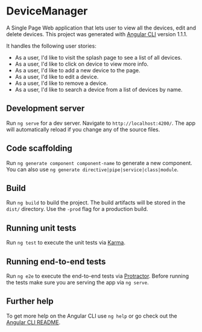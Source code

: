 # DeviceManager

A Single Page Web application that lets user to view all the devices, edit and delete devices. This project was generated with [Angular CLI](https://github.com/angular/angular-cli) version 1.1.1.


It handles the following user stories:

* As a user, I'd like to visit the splash page to see a list of all devices.
* As a user, I'd like to click on device to view more info.
* As a user, I'd like to add a new device to the page.
* As a user, I'd like to edit a device.
* As a user, I'd like to remove a device.
* As a user, I'd like to search a device from a list of devices by name.

## Development server

Run `ng serve` for a dev server. Navigate to `http://localhost:4200/`. The app will automatically reload if you change any of the source files.

## Code scaffolding

Run `ng generate component component-name` to generate a new component. You can also use `ng generate directive|pipe|service|class|module`.

## Build

Run `ng build` to build the project. The build artifacts will be stored in the `dist/` directory. Use the `-prod` flag for a production build.

## Running unit tests

Run `ng test` to execute the unit tests via [Karma](https://karma-runner.github.io).

## Running end-to-end tests

Run `ng e2e` to execute the end-to-end tests via [Protractor](http://www.protractortest.org/).
Before running the tests make sure you are serving the app via `ng serve`.

## Further help

To get more help on the Angular CLI use `ng help` or go check out the [Angular CLI README](https://github.com/angular/angular-cli/blob/master/README.md).
